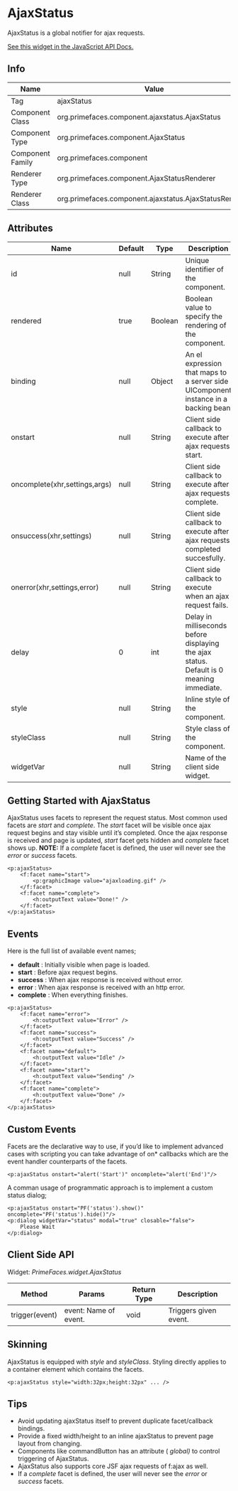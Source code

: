 # AjaxStatus

AjaxStatus is a global notifier for ajax requests.

[See this widget in the JavaScript API Docs.](../jsdocs/classes/src_PrimeFaces.PrimeFaces.widget.AjaxStatus-1.html)

## Info

| Name | Value |
| --- | --- |
| Tag | ajaxStatus |
| Component Class | org.primefaces.component.ajaxstatus.AjaxStatus |
| Component Type | org.primefaces.component.AjaxStatus |
| Component Family | org.primefaces.component |
| Renderer Type | org.primefaces.component.AjaxStatusRenderer |
| Renderer Class | org.primefaces.component.ajaxstatus.AjaxStatusRenderer |

## Attributes

| Name | Default | Type | Description | 
| --- | --- | --- | --- |
| id | null | String | Unique identifier of the component. |
| rendered | true | Boolean | Boolean value to specify the rendering of the component. |
| binding | null | Object | An el expression that maps to a server side UIComponent instance in a backing bean |
| onstart | null | String | Client side callback to execute after ajax requests start. |
| oncomplete(xhr,settings,args) | null | String | Client side callback to execute after ajax requests complete. |
| onsuccess(xhr,settings) | null | String | Client side callback to execute after ajax requests completed succesfully. |
| onerror(xhr,settings,error) | null | String | Client side callback to execute when an ajax request fails. |
| delay | 0 | int | Delay in milliseconds before displaying the ajax status. Default is 0 meaning immediate. |
| style | null | String | Inline style of the component. |
| styleClass | null | String | Style class of the component. |
| widgetVar | null | String | Name of the client side widget. |

## Getting Started with AjaxStatus
AjaxStatus uses facets to represent the request status. Most common used facets are _start_ and
_complete_. The _start_ facet will be visible once ajax request begins and stay visible until it’s completed.
Once the ajax response is received and page is updated, _start_ facet gets hidden and _complete_ facet
shows up. **NOTE:** If a _complete_ facet is defined, the user will never see the _error_ or _success_ facets.

```xhtml
<p:ajaxStatus>
    <f:facet name="start">
        <p:graphicImage value="ajaxloading.gif" />
    </f:facet>
    <f:facet name="complete">
        <h:outputText value="Done!" />
    </f:facet>
</p:ajaxStatus>
```
## Events
Here is the full list of available event names;

- **default** : Initially visible when page is loaded.
- **start** : Before ajax request begins.
- **success** : When ajax response is received without error.
- **error** : When ajax response is received with an http error.
- **complete** : When everything finishes.

```xhtml
<p:ajaxStatus>
    <f:facet name="error">
        <h:outputText value="Error" />
    </f:facet>
    <f:facet name="success">
        <h:outputText value="Success" />
    </f:facet>
    <f:facet name="default">
        <h:outputText value="Idle" />
    </f:facet>
    <f:facet name="start">
        <h:outputText value="Sending" />
    </f:facet>
    <f:facet name="complete">
        <h:outputText value="Done" />
    </f:facet>
</p:ajaxStatus>
```
## Custom Events
Facets are the declarative way to use, if you’d like to implement advanced cases with scripting you
can take advantage of on* callbacks which are the event handler counterparts of the facets.

```xhtml
<p:ajaxStatus onstart="alert('Start')" oncomplete="alert('End')"/>
```

A comman usage of programmatic approach is to implement a custom status dialog;

```xhtml
<p:ajaxStatus onstart="PF('status').show()" oncomplete="PF('status').hide()"/>
<p:dialog widgetVar="status" modal="true" closable="false">
    Please Wait
</p:dialog>
```
## Client Side API
Widget: _PrimeFaces.widget.AjaxStatus_

| Method | Params | Return Type | Description | 
| --- | --- | --- | --- |
| trigger(event) | event: Name of event. | void | Triggers given event. |

## Skinning
AjaxStatus is equipped with _style_ and _styleClass_. Styling directly applies to a container element
which contains the facets.

```xhtml
<p:ajaxStatus style="width:32px;height:32px" ... />
```
## Tips

- Avoid updating ajaxStatus itself to prevent duplicate facet/callback bindings.
- Provide a fixed width/height to an inline ajaxStatus to prevent page layout from changing.
- Components like commandButton has an attribute ( _global)_ to control triggering of AjaxStatus.
- AjaxStatus also supports core JSF ajax requests of f:ajax as well.
- If a _complete_ facet is defined, the user will never see the _error_ or _success_ facets.